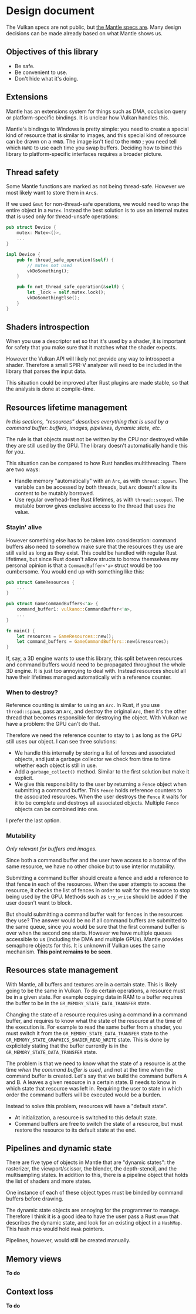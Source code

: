 # Design document

The Vulkan specs are not public, but [the Mantle specs are](http://www.amd.com/Documents/Mantle-Programming-Guide-and-API-Reference.pdf). Many design decisions can be made already based on what Mantle shows us.

## Objectives of this library

 - Be safe.
 - Be convenient to use.
 - Don't hide what it's doing.

## Extensions

Mantle has an extensions system for things such as DMA, occlusion query or platform-specific bindings.
It is unclear how Vulkan handles this.

Mantle's bindings to Windows is pretty simple: you need to create a special kind of resource that is similar to images, and this special kind of resource can be drawn on a `HWND`. The image isn't tied to the `HWND` ; you need tell which `HWND` to use each time you swap buffers. Deciding how to bind this library to platform-specific interfaces requires a broader picture.

## Thread safety

Some Mantle functions are marked as not being thread-safe. However we most likely want to store them in `Arc`s.

If we used `&mut` for non-thread-safe operations, we would need to wrap the entire object in a `Mutex`. Instead the best solution is to use an internal mutex that is used only for thread-unsafe operations:

```rust
pub struct Device {
    mutex: Mutex<()>,
    ...
}

impl Device {
    pub fn thread_safe_operation(&self) {
        // mutex not used
        vkDoSomething();
    }

    pub fn not_thread_safe_operation(&self) {
        let _lock = self.mutex.lock();
        vkDoSomethingElse();
    }
}
```

## Shaders introspection

When you use a descriptor set so that it's used by a shader, it is important for safety that you make sure that it matches what the shader expects.

However the Vulkan API will likely not provide any way to introspect a shader. Therefore a small SPIR-V analyzer will need to be included in the library that parses the input data.

This situation could be improved after Rust plugins are made stable, so that the analysis is done at compile-time.

## Resources lifetime management

*In this sections, "resources" describes everything that is used by a command buffer: buffers, images, pipelines, dynamic state, etc.*

The rule is that objects must not be written by the CPU nor destroyed while they are still used by the GPU. The library doesn't automatically handle this for you.

This situation can be compared to how Rust handles multithreading. There are two ways:

 - Handle memory "automatically" with an `Arc`, as with `thread::spawn`. The variable can be accessed by both threads, but `Arc` doesn't allow its content to be mutably borrowed.
 - Use regular overhead-free Rust lifetimes, as with `thread::scoped`. The mutable borrow gives exclusive access to the thread that uses the value.

### Stayin' alive

However something else has to be taken into consideration: command buffers also need to somehow make sure that the resources they use are still valid as long as they exist. This could be handled with regular Rust lifetimes, but since Rust doesn't allow structs to borrow themselves my personal opinion is that a `CommandBuffer<'a>` struct would be too cumbersome. You would end up with something like this:

```rust
pub struct GameResources {
    ...
}

pub struct GameCommandBuffers<'a> {
    command_buffer1: vulkano::CommandBuffer<'a>,
    ...
}

fn main() {
    let resources = GameResources::new();
    let command_buffers = GameCommandBuffers::new(&resources);
}
```

If, say, a 3D engine wants to use this library, this split between resources and command buffers would need to be propagated throughout the whole 3D engine. It is just too annoying to deal with. Instead resources should all have their lifetimes managed automatically with a reference counter.

### When to destroy?

Reference counting is similar to using an `Arc`. In Rust, if you use `thread::spawn`, pass an `Arc`, and destroy the original `Arc`, then it's the other thread that becomes responsible for destroying the object. With Vulkan we have a problem: the GPU can't do that.

Therefore we need the reference counter to stay to `1` as long as the GPU still uses our object. I can see three solutions:

 - We handle this internally by storing a list of fences and associated objects, and just a garbage collector we check from time to time whether each object is still in use.
 - Add a `garbage_collect()` method. Similar to the first solution but make it explicit.
 - We give this responsibility to the user by returning a `Fence` object when submitting a command buffer. This `Fence` holds reference counters to the associated resources. When the user destroys the `Fence` it waits for it to be complete and destroys all associated objects. Multiple `Fence` objects can be combined into one.

I prefer the last option.

### Mutability

*Only relevant for buffers and images.*

Since both a command buffer and the user have access to a borrow of the same resource, we have no other choice but to use interior mutability.

Submitting a command buffer should create a fence and add a reference to that fence in each of the resources. When the user attempts to access the resource, it checks the list of fences in order to wait for the resource to stop being used by the GPU. Methods such as `try_write` should be added if the user doesn't want to block.

But should submitting a command buffer wait for fences in the resources they use? The answer would be no if all command buffers are submitted to the same queue, since you would be sure that the first command buffer is over when the second one starts. However we have multiple queues accessible to us (including the DMA and multiple GPUs). Mantle provides semaphore objects for this. It is unknown if Vulkan uses the same mechanism. **This point remains to be seen**.

## Resources state management

With Mantle, all buffers and textures are in a certain state. This is likely going to be the same in Vulkan.
To do certain operations, a resource must be in a given state. For example copying data in RAM to a buffer requires the buffer to be in the `GR_MEMORY_STATE_DATA_TRANSFER` state.

Changing the state of a resource requires using a command in a command buffer, and requires to know what the state of the resource at the time of the execution is. For example to read the same buffer from a shader, you must switch it from the `GR_MEMORY_STATE_DATA_TRANSFER` state to the `GR_MEMORY_STATE_GRAPHICS_SHADER_READ_WRITE` state. This is done by explicitely stating that the buffer currently is in the `GR_MEMORY_STATE_DATA_TRANSFER` state.

The problem is that we need to know what the state of a resource is at the time *when the command buffer is used*, and not at the time when the command buffer is created. Let's say that we build the command buffers A and B. A leaves a given resource in a certain state. B needs to know in which state that resource was left in. Requiring the user to state in which order the command buffers will be executed would be a burden.

Instead to solve this problem, resources will have a "default state".

 - At initialization, a resource is switched to this default state.
 - Command buffers are free to switch the state of a resource, but must restore the resource to its default state at the end.

## Pipelines and dynamic state

There are five type of objects in Mantle that are "dynamic states": the rasterizer, the viewport/scissor, the blender, the depth-stencil, and the multisampling states. In addition to this, there is a pipeline object that holds the list of shaders and more states.

One instance of each of these object types must be binded by command buffers before drawing.

The dynamic state objects are annoying for the programmer to manage. Therefore I think it is a good idea to have the user pass a Rust `enum` that describes the dynamic state, and look for an existing object in a `HashMap`. This hash map would hold `Weak` pointers.

Pipelines, however, would still be created manually.

## Memory views

**To do**

## Context loss

**To do**
